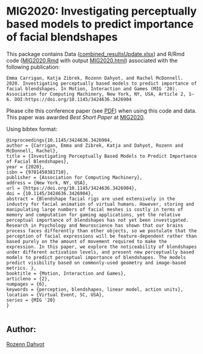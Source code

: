 # MIG2020: Investigating perceptually based models to predict importance of facial blendshapes


This package contains  Data ([combined_resultsUpdate.xlsx](combined_resultsUpdate.xlsx)) and R/Rmd code ([MIG2020.Rmd](MIG2020.Rmd) 
with output [MIG2020.html](MIG2020.html)) associated with the following publication:

```
Emma Carrigan, Katja Zibrek, Rozenn Dahyot, and Rachel McDonnell. 2020. Investigating perceptually based models to predict importance of facial blendshapes. In Motion, Interaction and Games (MIG '20). Association for Computing Machinery, New York, NY, USA, Article 2, 1–6. DOI:https://doi.org/10.1145/3424636.3426904
```

Please cite this conference paper (see [PDF](MIG2020.pdf)) when using this code and data. This paper was awarded *Best Short Paper*  at [MIG2020](https://computing.clemson.edu/vcl/mig2020/). 

Using bibtex format:

```
@inproceedings{10.1145/3424636.3426904,
author = {Carrigan, Emma and Zibrek, Katja and Dahyot, Rozenn and McDonnell, Rachel},
title = {Investigating Perceptually Based Models to Predict Importance of Facial Blendshapes},
year = {2020},
isbn = {9781450381710},
publisher = {Association for Computing Machinery},
address = {New York, NY, USA},
url = {https://doi.org/10.1145/3424636.3426904},
doi = {10.1145/3424636.3426904},
abstract = {Blendshape facial rigs are used extensively in the industry for facial animation of virtual humans. However, storing and manipulating large numbers of facial meshes is costly in terms of memory and computation for gaming applications, yet the relative perceptual importance of blendshapes has not yet been investigated. Research in Psychology and Neuroscience has shown that our brains process faces differently than other objects, so we postulate that the perception of facial expressions will be feature-dependent rather than based purely on the amount of movement required to make the expression. In this paper, we explore the noticeability of blendshapes under different activation levels, and present new perceptually based models to predict perceptual importance of blendshapes. The models predict visibility based on commonly-used geometry and image-based metrics. },
booktitle = {Motion, Interaction and Games},
articleno = {2},
numpages = {6},
keywords = {perception, blendshapes, linear model, action units},
location = {Virtual Event, SC, USA},
series = {MIG '20}
}


```




## Author: 

[Rozenn Dahyot](https://roznn.github.io/)
